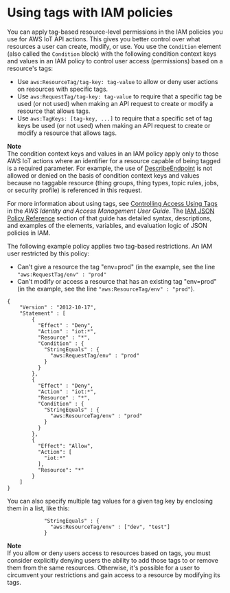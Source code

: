 # Using tags with IAM policies<a name="tagging-iot-iam"></a>

You can apply tag\-based resource\-level permissions in the IAM policies you use for AWS IoT API actions\. This gives you better control over what resources a user can create, modify, or use\. You use the `Condition` element \(also called the `Condition` block\) with the following condition context keys and values in an IAM policy to control user access \(permissions\) based on a resource's tags: 
+ Use `aws:ResourceTag/tag-key: tag-value` to allow or deny user actions on resources with specific tags\.
+ Use `aws:RequestTag/tag-key: tag-value` to require that a specific tag be used \(or not used\) when making an API request to create or modify a resource that allows tags\.
+ Use `aws:TagKeys: [tag-key, ...]` to require that a specific set of tag keys be used \(or not used\) when making an API request to create or modify a resource that allows tags\.

**Note**  
The condition context keys and values in an IAM policy apply only to those AWS IoT actions where an identifier for a resource capable of being tagged is a required parameter\. For example, the use of [DescribeEndpoint](https://docs.aws.amazon.com/iot/latest/apireference/API_DescribeEndpoint) is not allowed or denied on the basis of condition context keys and values because no taggable resource \(thing groups, thing types, topic rules, jobs, or security profile\) is referenced in this request\.

For more information about using tags, see [Controlling Access Using Tags](https://docs.aws.amazon.com/IAM/latest/UserGuide/access_tags.html) in the *AWS Identity and Access Management User Guide*\. The [IAM JSON Policy Reference](https://docs.aws.amazon.com/IAM/latest/UserGuide/reference_policies.html) section of that guide has detailed syntax, descriptions, and examples of the elements, variables, and evaluation logic of JSON policies in IAM\.

The following example policy applies two tag\-based restrictions\. An IAM user restricted by this policy:
+ Can't give a resource the tag "env=prod" \(in the example, see the line `"aws:RequestTag/env" : "prod"`
+ Can't modify or access a resource that has an existing tag "env=prod" \(in the example, see the line `"aws:ResourceTag/env" : "prod"`\)\.

```
{
    "Version" : "2012-10-17",
    "Statement" : [
        {
          "Effect" : "Deny",
          "Action" : "iot:*",
          "Resource" : "*",
          "Condition" : {
            "StringEquals" : {
              "aws:RequestTag/env" : "prod"
            }
          }
        },
        {
          "Effect" : "Deny",
          "Action" : "iot:*",
          "Resource" : "*",
          "Condition" : {
            "StringEquals" : {
              "aws:ResourceTag/env" : "prod"
            }
          }
        },
        {
          "Effect": "Allow",
          "Action": [
            "iot:*"
          ],
          "Resource": "*"
        }
    ]
}
```

You can also specify multiple tag values for a given tag key by enclosing them in a list, like this: 

```
            "StringEquals" : {
              "aws:ResourceTag/env" : ["dev", "test"]
            }
```

**Note**  
If you allow or deny users access to resources based on tags, you must consider explicitly denying users the ability to add those tags to or remove them from the same resources\. Otherwise, it's possible for a user to circumvent your restrictions and gain access to a resource by modifying its tags\.